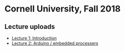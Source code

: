 # Cornell University, Fall 2018 
## Lecture uploads

* [Lecture 1: Introduction](./Lecture1-intro.pdf)
* [Lecture 2: Arduino / embedded processers](./Lecture2-Arduino.pdf)
